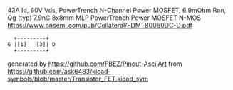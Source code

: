 43A Id, 60V Vds, PowerTrench N-Channel Power MOSFET, 6.9mOhm Ron, Qg (typ) 7.9nC 8x8mm MLP
PowerTrench Power MOSFET N-MOS
https://www.onsemi.com/pub/Collateral/FDMT80060DC-D.pdf


	  +---------+
	G |[1]   [3]| D
	  +---------+


generated by https://github.com/FBEZ/Pinout-AsciiArt from https://github.com/ask6483/kicad-symbols/blob/master/Transistor_FET.kicad_sym